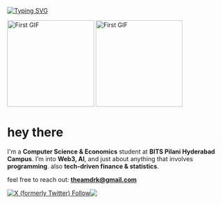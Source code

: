[![Typing SVG](https://readme-typing-svg.demolab.com?font=Fira+Code&duration=4000&pause=1000&color=F7F7F7&width=435&lines=we+are+all+made+of+star-stuff;to+infinity+and+beyond)](https://git.io/typing-svg)

<p float="left">
  <img src="https://github.com/srimur/srimur/assets/142419722/95854960-5f7b-4b6e-95bd-6cf47dc0b9fa/225813708-98b745f2-7d22-48cf-9150-083f1b00d6c9.gif" alt="First GIF" height=200>
  <img src="https://github.com/srimur/srimur/assets/142419722/a54867af-3eca-4e25-9f17-938a28f55747/giphy.gif" alt="First GIF" height=200>
  
</p>

# hey there
I'm a **Computer Science & Economics** student at **BITS Pilani Hyderabad Campus**. I’m into **Web3, AI**, and just about anything that involves **programming**. also **tech-driven finance & statistics**.

feel free to reach out: **[theamdrk@gmail.com](mailto:theamdrk@gmail.com)**

<div style="display:flex; align-items:center;">
    <a href="https://twitter.com/srinaaaath">
        <img src="https://img.shields.io/twitter/follow/srinaaaath?style=social&logo=x&logoColor=black&labelColor=white&color=black" alt="X (formerly Twitter) Follow">
    </a>
    <a href="https://www.linkedin.com/in/srinathmurali31/">
        <img src="https://img.shields.io/badge/LinkedIn-Profile-blue">
    </a>
</div>



